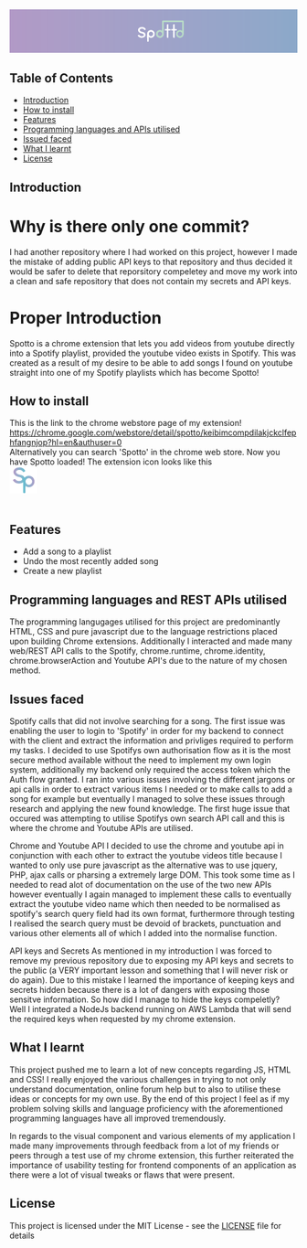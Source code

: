 <img src="Spotto_launch/Spotto/src/images/spotto_for_md.png">

## Table of Contents
- [Introduction](#introduction)
- [How to install](#how-to-install)
- [Features](#features)
- [Programming languages and APIs utilised](#programming-languages-and-apis-utilised)
- [Issued faced](#issues-faced)
- [What I learnt](#what-i-learnt)
- [License](#license)

<a name="introduction"></a>
## Introduction
# Why is there only one commit?
I had another repository where I had worked on this project, however I made the mistake of adding public API keys to that repository and thus decided it would be safer to delete that reporsitory compeletey and move my work into a clean and safe repository that does not contain my secrets and API keys.

# Proper Introduction
Spotto is a chrome extension that lets you add videos from youtube directly into a Spotify playlist, provided the youtube video exists in Spotify. This was created as a result of my desire to be able to add songs I found on youtube straight into one of my Spotify playlists which has become Spotto!  

<a name="how-to-install"></a>
## How to install
This is the link to the chrome webstore page of my extension!
<br>
https://chrome.google.com/webstore/detail/spotto/keibimcompdilakjckclfephfangnjop?hl=en&authuser=0
<br>
Alternatively you can search 'Spotto' in the chrome web store.
Now you have Spotto loaded! The extension icon looks like this
<br>
<img src="Spotto_launch/Spotto/src/images/SpottoChromeIcon (2).png">
<br><br>

<a name="features"></a>
## Features
- Add a song to a playlist
- Undo the most recently added song
- Create a new playlist

<a name="programming-languages-and-apis-utilised"></a>
## Programming languages and REST APIs utilised
The programming langugages utilised for this project are predominantly HTML, CSS and pure javascript due to the language restrictions placed upon building Chrome extensions. Additionally I interacted and made many web/REST API calls to the Spotify, chrome.runtime, chrome.identity, chrome.browserAction and Youtube API's due to the nature of my chosen method.


<a name="issues-faced"></a>
## Issues faced
Spotify calls that did not involve searching for a song.
The first issue was enabling the user to login to 'Spotify' in order for my backend to connect with the client and extract the information and privliges required to perform my tasks. I decided to use Spotifys own authorisation flow as it is the most secure method available without the need to implement my own login system, additionally my backend only required the access token which the Auth flow granted. I ran into various issues involving the different jargons or api calls in order to extract various items I needed or to make calls to add a song for example but eventually I managed to solve these issues through research and applying the new found knowledge. The first huge issue that occured was attempting to utilise Spotifys own search API call and this is where the chrome and Youtube APIs are utilised. 

Chrome and Youtube API
I decided to use the chrome and youtube api in conjunction with each other to extract the youtube videos title because I wanted to only use pure javascript as the alternative was to use jquery, PHP, ajax calls or pharsing a extremely large DOM. This took some time as I needed to read alot of documentation on the use of the two new APIs however eventually I again managed to implement these calls to eventually extract the youtube video name which then needed to be normalised as spotify's search query field had its own format, furthermore through testing I realised the search query must be devoid of brackets, punctuation and various other elements all of which I added into the normalise function. 

API keys and Secrets
As mentioned in my introduction I was forced to remove my previous repository due to exposing my API keys and secrets to the public (a VERY important lesson and something that I will never risk or do again). Due to this mistake I learned the importance of keeping keys and secrets hidden because there is a lot of dangers with exposing those sensitve information. So how did I manage to hide the keys compeletly? Well I integrated a NodeJs backend running on AWS Lambda that will send the required keys when requested by my chrome extension.

<a name="what-i-learnt"></a>
## What I learnt
This project pushed me to learn a lot of new concepts regarding JS, HTML and CSS! I really enjoyed the various challenges in trying to not only understand documentation, online forum help but to also to utilise these ideas or concepts for my own use. By the end of this project I feel as if my problem solving skills and language proficiency with the aforementioned programming languages have all improved tremendously. 

In regards to the visual component and various elements of my application I made many improvements through feedback from a lot of my friends or peers through a test use of my chrome extension, this further reiterated the importance of usability testing for frontend components of an application as there were a lot of visual tweaks or flaws that were present.

<a name="license"></a>
## License
This project is licensed under the MIT License - see the [LICENSE](https://github.com/Imogi/Spotto/blob/5d613b84e0465c3cd39d8160e0eeab553309fe5b/LICENSE) file for details
